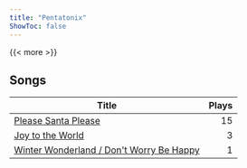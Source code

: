```yaml
---
title: "Pentatonix"
ShowToc: false
---
```


{{< more >}}

## Songs
Title | Plays 
----- | -----: 
[Please Santa Please](/songs/please-santa-please) | 15
[Joy to the World](/songs/joy-to-the-world) | 3
[Winter Wonderland / Don't Worry Be Happy](/songs/winter-wonderland-dont-worry-be-happy) | 1

